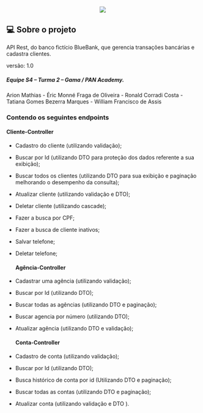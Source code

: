<h1 align="center">
 <img src="https://ik.imagekit.io/1nwyvlydc85r/LOGObluebank_PaFzdTA64.png?updatedAt=1639239398594">
  </h1>


##  💻 Sobre o projeto
API  Rest, do banco fictício BlueBank, que gerencia transações  bancárias e cadastra clientes.

versão: 1.0

##### Equipe S4 – Turma 2 – Gama / PAN Academy.

Arion Mathias
      -     Éric Monné Fraga de Oliveira
      -     Ronald Corradi Costa
      -     Tatiana Gomes Bezerra Marques
      -     William Francisco de Assis



###  Contendo os seguintes  endpoints


  #### Cliente-Controller
  
- Cadastro do cliente (utilizando validação);

- Buscar por Id (utilizando DTO para proteção dos dados referente a sua exibição);

- Buscar todos os clientes (utilizando DTO para sua exibição e paginação melhorando o 
desempenho da consulta);

- Atualizar cliente (utilizando validação e DTO);

- Deletar cliente (utilizando cascade);

- Fazer a busca por CPF;

- Fazer a busca de cliente inativos;

- Salvar telefone;

- Deletar telefone;



  #### Agência-Controller

- Cadastrar uma agência (utilizando validação);

- Buscar por Id (utilizando DTO);

- Buscar todas as agências (utilizando DTO e paginação);

- Buscar agencia por número (utilizando DTO);

- Atualizar agência (utilizando DTO e validação);



  #### Conta-Controller

- Cadastro de conta (utilizando validação);

- Buscar por Id (utilizando DTO);

- Busca histórico de conta por id (Utilizando DTO e paginação);

- Buscar todas as contas (utilizando DTO e paginação);

- Atualizar conta (utilizando validação e DTO ).





